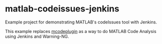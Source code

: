 # matlab-codeissues-jenkins
Example project for demonstrating MATLAB's codeIssues tool with Jenkins.

This example replaces [mcodeplugin](https://github.com/dapperfu/mcodestyle/edit/master/README.md) as a way to do MATLAB Code Analysis using Jenkins and Warning-NG.
